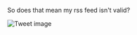 So does that mean my rss feed isn't valid?


![Tweet image](/asset/crosspoast/GXiz-vLa0AAgA0o.png)

